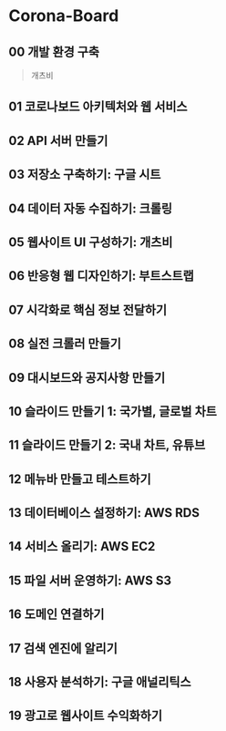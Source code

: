 # Corona-Board

## 00 개발 환경 구축
> 개츠비

## 01 코로나보드 아키텍처와 웹 서비스

## 02 API 서버 만들기

## 03 저장소 구축하기: 구글 시트

## 04 데이터 자동 수집하기: 크롤링

## 05 웹사이트 UI 구성하기: 개츠비

## 06 반응형 웹 디자인하기: 부트스트랩

## 07 시각화로 핵심 정보 전달하기

## 08 실전 크롤러 만들기

## 09 대시보드와 공지사항 만들기

## 10 슬라이드 만들기 1: 국가별, 글로벌 차트

## 11 슬라이드 만들기 2: 국내 차트, 유튜브

## 12 메뉴바 만들고 테스트하기

## 13 데이터베이스 설정하기: AWS RDS

## 14 서비스 올리기: AWS EC2

## 15 파일 서버 운영하기: AWS S3

## 16 도메인 연결하기 

## 17 검색 엔진에 알리기

## 18 사용자 분석하기: 구글 애널리틱스

## 19 광고로 웹사이트 수익화하기
